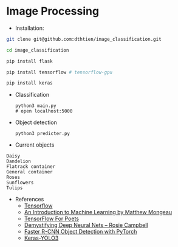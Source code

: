 # Image Processing

- Installation:
```sh
git clone git@github.com:dthtien/image_classification.git

cd image_classification

pip install flask

pip install tensorflow # tensorflow-gpu

pip install keras
```
- Classification
  ```
  python3 main.py
  # open localhost:5000
  ```

- Object detection

  ```
  python3 predicter.py
  ```

- Current objects
```
Daisy
Dandelion
Flatrack container
General container
Roses
Sunflowers
Tulips
```

- References
  - [Tensorflow](https://www.tensorflow.org/)
  - [An Introduction to Machine Learning by Matthew Mongeau](https://www.youtube.com/watch?v=8G709hKkthY)
  - [TensorFlow For Poets](https://codelabs.developers.google.com/codelabs/tensorflow-for-poets)
  - [Demystifying Deep Neural Nets – Rosie Campbell](https://www.youtube.com/watch?v=S4vL355capU)
  - [Faster R-CNN Object Detection with PyTorch](https://www.learnopencv.com/faster-r-cnn-object-detection-with-pytorch/)
  - [Keras-YOLO3](https://github.com/qqwweee/keras-yolo3)